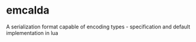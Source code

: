 emcalda
=======

A serialization format capable of encoding types - specification and default implementation in lua
